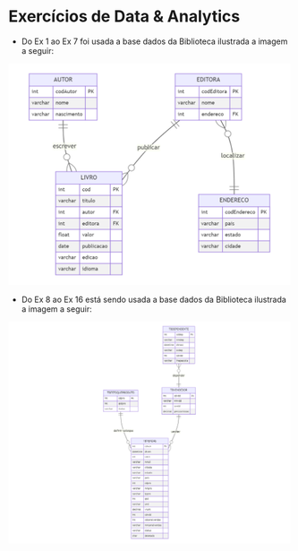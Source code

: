 # Exercícios de Data & Analytics

* Do Ex 1 ao Ex 7 foi usada a base dados da Biblioteca ilustrada a imagem a seguir:

![Biblioteca](Biblioteca.png)

* Do Ex 8 ao Ex 16 está sendo usada a base dados da Biblioteca ilustrada a imagem a seguir:

![Loja](Loja.png)
